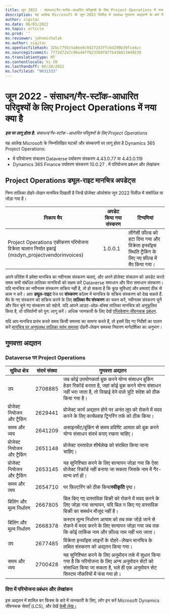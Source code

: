 ```yaml
---
title: जून 2022 - संसाधन/गैर-स्टॉक-आधारित परिदृश्यों के लिए Project Operations में नया क्या है
description: यह आलेख Microsoft के जून 2022 रिलीज़ में उपलब्ध गुणवत्ता अद्यतनों के बारे में जानकारी प्रदान करता है Dynamics 365 Project Operations संसाधन/गैर-स्टॉक आधारित परिदृश्यों के लिए।
author: sigitac
ms.date: 06/03/2022
ms.topic: article
ms.prod: ''
ms.reviewer: johnmichalak
ms.author: sigitac
ms.openlocfilehash: 32bc7793c5a0ee8c04272d3ffcbd290b39fce4cc
ms.sourcegitcommit: 7772d72a7c96a44ffb23369f8ffb436813449239
ms.translationtype: MT
ms.contentlocale: hi-IN
ms.lasthandoff: 06/20/2022
ms.locfileid: "9031333"
---
```

# <a name="whats-new-june-2022---project-operations-for-resourcenon-stocked-based-scenarios"></a>जून 2022 - संसाधन/गैर-स्टॉक-आधारित परिदृश्यों के लिए Project Operations में नया क्या है

_**इस पर लागू होता है:** संसाधन/गैर-स्टॉक -आधारित परिदृश्यों के लिए Project Operations_

यह आलेख Microsoft के निम्नलिखित घटकों और संस्करणों पर लागू होता है Dynamics 365 Project Operations:

- में परियोजना संचालन Dataverse पर्यावरण संस्करण 4.43.0.77 या 4.43.0.119
- Dynamics 365 Finance पर्यावरण संस्करण 10.0.27 . में परियोजना प्रबंधन और लेखांकन

## <a name="project-operations-dual-write-maps-updates"></a>Project Operations ड्यूल-राइट मानचित्र अपडेट्स

निम्न तालिका दोहरे-लेखन मानचित्र दिखाती है जिन्हें प्रोजेक्ट ऑपरेशंस जून 2022 रिलीज़ में संशोधित या जोड़ा गया है।

| निकाय मैप | अपडेट किया गया संस्करण | टिप्पणियां |
| --- | --- | --- |
| Project Operations एकीकरण परियोजना विक्रेता चालान निर्यात इकाई (msdyn_projectvendorinvoices) | 1.0.0.1 | लीगेसी फ़ील्ड को हटा दिया गया और विक्रेता इनवॉइस स्थिति ट्रैकिंग के लिए नए फ़ील्ड में मैप किया गया। |

अपने परिवेश में हमेशा मानचित्र का नवीनतम संस्करण चलाएं, और अपने प्रोजेक्ट संचालन को अपडेट करते समय सभी संबंधित तालिका मानचित्रों को सक्षम करें Dataverse समाधान और वित्त समाधान संस्करण। यदि मानचित्र का नवीनतम संस्करण सक्रिय नहीं है, तो हो सकता है कि कुछ सुविधाएं और क्षमताएं ठीक से काम न करें। आप **ड्यूल-राइट** पेज पर **संस्करण** कॉलम में मानचित्र के सक्रिय संस्करण को देख सकते हैं. मैप के नए संस्करण को सक्रिय करने के लिए **तालिका मैप संस्करण** का चयन करें, नवीनतम संस्करण चुनें और फिर चुने गए संस्करण को सहेजें. यदि आपने आउट-ऑफ़-बॉक्स तालिका मानचित्र को अनुकूलित किया है, तो परिवर्तनों को पुन: लागू करें। अधिक जानकारी के लिए देखें [एप्लिकेशन जीवनचक्र प्रबंधन](/dynamics365/fin-ops-core/dev-itpro/data-entities/dual-write/app-lifecycle-management).

यदि आप मानचित्र प्रारंभ करते समय किसी समस्या का सामना करते हैं, तो इसमें दिए गए निर्देशों का पालन करें [मानचित्र पर अनुपलब्ध तालिका स्तंभ समस्या](/dynamics365/fin-ops-core/dev-itpro/data-entities/dual-write/dual-write-troubleshooting-finops-upgrades#missing-table-columns-issue-on-maps) दोहरी-लेखन समस्या निवारण मार्गदर्शिका का अनुभाग।

## <a name="quality-updates"></a>गुणवत्ता अद्यतन

### <a name="project-operations-on-dataverse"></a>Dataverse पर Project Operations

| सुविधा क्षेत्र | संदर्भ संख्या | गुणवत्ता अद्यतन |
| --- | --- | --- |
| उप | 2708885 | जब कोई उपयोगकर्ता बुक करने योग्य संसाधन बुकिंग हेडर रिकॉर्ड बनाता है, जहां कोई बुक करने योग्य संसाधन नहीं भरा जाता है, तो दिखाई देने वाले त्रुटि संदेश को ठीक किया गया है। |
| प्रोजेक्ट नियोजन और ट्रैकिंग | 2629441 | प्रोजेक्ट कार्य अद्यतन होने पर अनंत लूप को रोकने में मदद करने के लिए कार्यप्रवाह ट्रिगरिंग तर्क को ठीक किया। |
| समय और व्यय | 2641209 | असाइनमेंट/बुकिंग से समय प्रविष्टि आयात को बुक करने योग्य संसाधन संदर्भ बनाए रखना चाहिए। |
| प्रोजेक्ट नियोजन और ट्रैकिंग | 2651148 | प्रोजेक्ट दस्तावेज़ शीर्षलेख को संरक्षित किया जाना चाहिए।|
| प्रोजेक्ट नियोजन और ट्रैकिंग | 2653145 | यह सुनिश्चित करने के लिए सत्यापन जोड़ा गया कि ऐसा प्रोजेक्ट रिकॉर्ड नहीं बनाया जा सकता जिसके नाम में गैर-मान्य वर्ण हों। |
| समय और व्यय | 2654710 | पर फ़िल्टरिंग को ठीक किया**स्वीकृति** पृष्ठ। |
| बिलिंग और मूल्य निर्धारण | 2667805 | बिल किए गए वास्तविक बिक्री को रोकने में मदद करने के लिए जोड़ा गया सत्यापन, यदि बिल न किए गए वास्तविक बिक्री का समर्थन मौजूद नहीं है। |
| बिलिंग और मूल्य निर्धारण | 2668378 | कस्टम मूल्य निर्धारण आयाम को तब तक जोड़े जाने से रोकने में मदद करने के लिए सत्यापन जोड़ा गया जब तक कि कोई तार्किक नाम और फ़ील्ड नाम नहीं भरा जाता। |
| उप | 2677485 | विक्रेता इनवॉइस लाइनों के दोहरे-लेखन मानचित्र के लक्षित संस्करण को अद्यतन किया गया। |
| समय और व्यय | 2700428 | यह सुनिश्चित करने के लिए अनुमोदन तर्क में सुधार किया गया है कि परियोजना के लिए अन्य अनुमोदन सेटों को संसाधित किया जा सकता है, भले ही एक अनुमोदन सेट सिस्टम नौकरियों में फंस गया हो। |

### <a name="project-management-and-accounting-in-finance"></a>वित्त में परियोजना प्रबंधन और लेखांकन

इस अद्यतन में शामिल बग फिक्स के बारे में जानकारी के लिए, लॉग इन करें Microsoft Dynamics जीवनचक्र सेवाएँ (LCS), और देखें [केबी लेख।](https://fix.lcs.dynamics.com/Issue/Details?bugId=673271)
